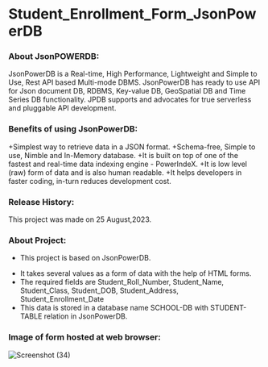 # Student_Enrollment_Form_JsonPowerDB


### About JsonPOWERDB:
JsonPowerDB is a Real-time, High Performance, Lightweight and Simple to Use, Rest API based Multi-mode DBMS. JsonPowerDB has ready to use API for Json document DB, RDBMS, Key-value DB, GeoSpatial DB and Time Series DB functionality. JPDB supports and advocates for true serverless and pluggable API development.

### Benefits of using JsonPowerDB:
+Simplest way to retrieve data in a JSON format.
+Schema-free, Simple to use, Nimble and In-Memory database.
+It is built on top of one of the fastest and real-time data indexing engine - PowerIndeX.
+It is low level (raw) form of data and is also human readable.
+It helps developers in faster coding, in-turn reduces development cost.

### Release History:
This project was made on 25 August,2023.

### About Project:
* This project is based on JsonPowerDB.
+ It takes several values as a form of data with the help of HTML forms.
+ The required fields are Student_Roll_Number, Student_Name, Student_Class, Student_DOB, Student_Address, Student_Enrollment_Date
+ This data is stored in a database name SCHOOL-DB with STUDENT-TABLE relation in JsonPowerDB.

### Image of form hosted at web browser:
![Screenshot (34)](https://github.com/Karankk17/Student_Enrollment_Form_JsonPowerDB/assets/95435514/0da616ca-96a7-4310-950b-200ceecf33c1)


